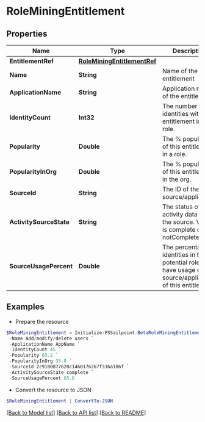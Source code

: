 # RoleMiningEntitlement
## Properties

Name | Type | Description | Notes
------------ | ------------- | ------------- | -------------
**EntitlementRef** | [**RoleMiningEntitlementRef**](RoleMiningEntitlementRef.md) |  | [optional] 
**Name** | **String** | Name of the entitlement | [optional] 
**ApplicationName** | **String** | Application name of the entitlement | [optional] 
**IdentityCount** | **Int32** | The number of identities with this entitlement in a role. | [optional] 
**Popularity** | **Double** | The % popularity of this entitlement in a role. | [optional] 
**PopularityInOrg** | **Double** | The % popularity of this entitlement in the org. | [optional] 
**SourceId** | **String** | The ID of the source/application. | [optional] 
**ActivitySourceState** | **String** | The status of activity data for the source.   Value is complete or notComplete. | [optional] 
**SourceUsagePercent** | **Double** | The percentage of identities in the potential role that have usage of the source/application of this entitlement. | [optional] 

## Examples

- Prepare the resource
```powershell
$RoleMiningEntitlement = Initialize-PSSailpoint.BetaRoleMiningEntitlement  -EntitlementRef null `
 -Name Add/modify/delete users `
 -ApplicationName AppName `
 -IdentityCount 45 `
 -Popularity 65.2 `
 -PopularityInOrg 35.8 `
 -SourceId 2c9180877620c1460176267f336a106f `
 -ActivitySourceState complete `
 -SourceUsagePercent 65.6
```

- Convert the resource to JSON
```powershell
$RoleMiningEntitlement | ConvertTo-JSON
```

[[Back to Model list]](../README.md#documentation-for-models) [[Back to API list]](../README.md#documentation-for-api-endpoints) [[Back to README]](../README.md)

